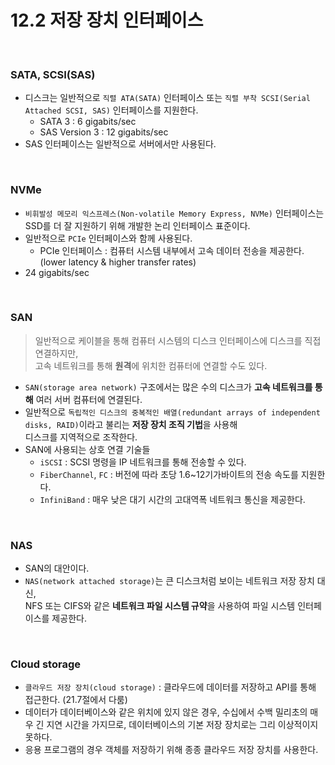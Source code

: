 # 12.2 저장 장치 인터페이스

<br/>

### SATA, SCSI(SAS)

- 디스크는 일반적으로 `직렬 ATA(SATA)` 인터페이스 또는 `직렬 부착 SCSI(Serial Attached SCSI, SAS)` 인터페이스를 지원한다.
    - SATA 3 : 6 gigabits/sec
    - SAS Version 3 : 12 gigabits/sec
- SAS 인터페이스는 일반적으로 서버에서만 사용된다.

<br/>

### NVMe

- `비휘발성 메모리 익스프레스(Non-volatile Memory Express, NVMe)` 인터페이스는 SSD를 더 잘 지원하기 위해 개발한 논리 인터페이스 표준이다.
- 일반적으로 `PCIe` 인터페이스와 함께 사용된다.
    - PCIe 인터페이스 : 컴퓨터 시스템 내부에서 고속 데이터 전송을 제공한다. (lower latency & higher transfer rates)
- 24 gigabits/sec

<br/>

### SAN

> 일반적으로 케이블을 통해 컴퓨터 시스템의 디스크 인터페이스에 디스크를 직접 연결하지만,  
> 고속 네트워크를 통해 **원격**에 위치한 컴퓨터에 연결할 수도 있다.

- `SAN(storage area network)` 구조에서는 많은 수의 디스크가 **고속 네트워크를 통해** 여러 서버 컴퓨터에 연결된다.
- 일반적으로 `독립적인 디스크의 중복적인 배열(redundant arrays of independent disks, RAID)`이라고 불리는 **저장 장치 조직 기법**을 사용해  
  디스크를 지역적으로 조작한다.
- SAN에 사용되는 상호 연결 기술들
    - `iSCSI` : SCSI 명령을 IP 네트워크를 통해 전송할 수 있다.
    - `FiberChannel`, `FC` : 버전에 따라 초당 1.6~12기가바이트의 전송 속도를 지원한다.
    - `InfiniBand` : 매우 낮은 대기 시간의 고대역폭 네트워크 통신을 제공한다.

<br/>

### NAS

- SAN의 대안이다.
- `NAS(network attached storage)`는 큰 디스크처럼 보이는 네트워크 저장 장치 대신,  
  NFS 또는 CIFS와 같은 **네트워크 파일 시스템 규약**을 사용하여 파일 시스템 인터페이스를 제공한다.

<br/>

### Cloud storage

- `클라우드 저장 장치(cloud storage)` : 클라우드에 데이터를 저장하고 API를 통해 접근한다. (21.7절에서 다룸)
- 데이터가 데이터베이스와 같은 위치에 있지 않은 경우, 수십에서 수백 밀리초의 매우 긴 지연 시간을 가지므로, 데이터베이스의 기본 저장 장치로는 그리 이상적이지 못하다.
- 응용 프로그램의 경우 객체를 저장하기 위해 종종 클라우드 저장 장치를 사용한다.
